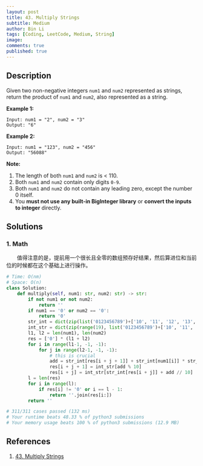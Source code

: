 ```yaml
---
layout: post
title: 43. Multiply Strings
subtitle: Medium
author: Bin Li
tags: [Coding, LeetCode, Medium, String]
image: 
comments: true
published: true
---
```


## Description

Given two non-negative integers `num1` and `num2` represented as strings, return the product of `num1` and `num2`, also represented as a string.

**Example 1:**

```
Input: num1 = "2", num2 = "3"
Output: "6"
```

**Example 2:**

```
Input: num1 = "123", num2 = "456"
Output: "56088"
```

**Note:**

1. The length of both `num1` and `num2` is < 110.
2. Both `num1` and `num2` contain only digits `0-9`.
3. Both `num1` and `num2` do not contain any leading zero, except the number 0 itself.
4. You **must not use any built-in BigInteger library** or **convert the inputs to integer** directly.


## Solutions
### 1. Math
　　值得注意的是，提前用一个很长且全零的数组预存好结果，然后算进位和当前位的时候都在这个基础上进行操作。

```python
# Time: O(nm)
# Space: O(n)
class Solution:
    def multiply(self, num1: str, num2: str) -> str:
        if not num1 or not num2:
            return ''
        if num1 == '0' or num2 == '0':
            return '0'
        str_int = dict(zip(list('0123456789')+['10', '11', '12', '13', '14', '15', '16', '17', '18'], range(19)))
        int_str = dict(zip(range(19), list('0123456789')+['10', '11', '12', '13', '14', '15', '16', '17', '18']))
        l1, l2 = len(num1), len(num2)
        res = ['0'] * (l1 + l2)
        for i in range(l1-1, -1, -1):
            for j in range(l2-1, -1, -1):
                # this is crucial
                add = str_int[res[i + j + 1]] + str_int[num1[i]] * str_int[num2[j]]
                res[i + j + 1] = int_str[add % 10]
                res[i + j] = int_str[str_int[res[i + j]] + add // 10]
        l = len(res)
        for i in range(l):
            if res[i] != '0' or i == l - 1:
                return ''.join(res[i:])
        return ''

# 311/311 cases passed (132 ms)
# Your runtime beats 48.33 % of python3 submissions
# Your memory usage beats 100 % of python3 submissions (12.9 MB)
```

## References
1. [43. Multiply Strings](https://leetcode.com/problems/multiply-strings/description/)